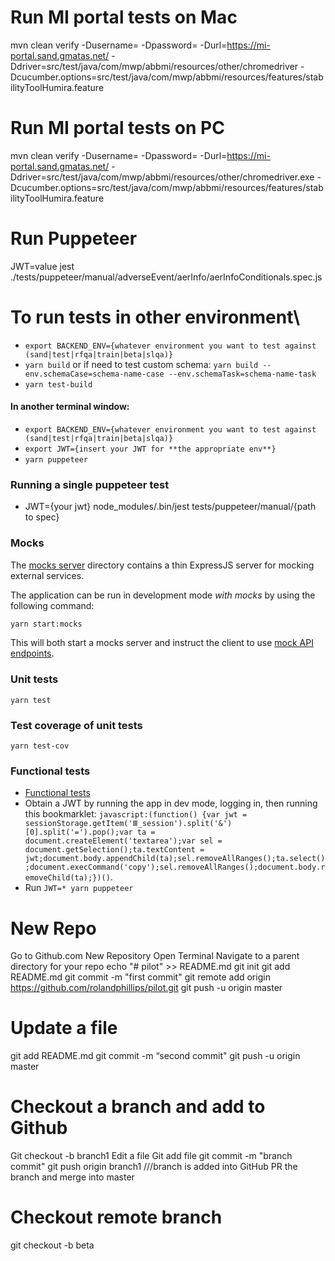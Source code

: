 # Run MI portal tests on Mac

mvn clean verify -Dusername= -Dpassword= -Durl=https://mi-portal.sand.gmatas.net/ -Ddriver=src/test/java/com/mwp/abbmi/resources/other/chromedriver -Dcucumber.options=src/test/java/com/mwp/abbmi/resources/features/stabilityToolHumira.feature

# Run MI portal tests on PC

mvn clean verify -Dusername= -Dpassword= -Durl=https://mi-portal.sand.gmatas.net/ -Ddriver=src/test/java/com/mwp/abbmi/resources/other/chromedriver.exe -Dcucumber.options=src/test/java/com/mwp/abbmi/resources/features/stabilityToolHumira.feature

# Run Puppeteer

JWT=value jest ./tests/puppeteer/manual/adverseEvent/aerInfo/aerInfoConditionals.spec.js

# To run tests in other environment\

- `export BACKEND_ENV={whatever environment you want to test against (sand|test|rfqa|train|beta|slqa)}`
- `yarn build` or if need to test custom schema: `yarn build --env.schemaCase=schema-name-case --env.schemaTask=schema-name-task`
- `yarn test-build`

#### In another terminal window:

- `export BACKEND_ENV={whatever environment you want to test against (sand|test|rfqa|train|beta|slqa)}`
- `export JWT={insert your JWT for **the appropriate env**}`
- `yarn puppeteer`

### Running a single puppeteer test

- JWT={your jwt} node_modules/.bin/jest tests/puppeteer/manual/{path to spec}

### Mocks

The [mocks server](./mocks/server) directory contains a thin ExpressJS server for mocking external services.

The application can be run in development mode _with mocks_ by using the following command:

```bash
yarn start:mocks
```

This will both start a mocks server and instruct the client to use [mock API endpoints](./src/config/values.js#L6).

### Unit tests

`yarn test`

### Test coverage of unit tests

`yarn test-cov`

### Functional tests

- [Functional tests](./tests/puppeteer/README.md)
- Obtain a JWT by running the app in dev mode, logging in,
  then running this bookmarklet:
  `javascript:(function() {var jwt = sessionStorage.getItem('Ⅲ_session').split('&')[0].split('=').pop();var ta = document.createElement('textarea');var sel = document.getSelection();ta.textContent = jwt;document.body.appendChild(ta);sel.removeAllRanges();ta.select();document.execCommand('copy');sel.removeAllRanges();document.body.removeChild(ta);})()`.
- Run `JWT=* yarn puppeteer`

# New Repo

Go to Github.com
New Repository
Open Terminal
Navigate to a parent directory for your repo
echo "# pilot" >> README.md
git init
git add README.md
git commit -m "first commit"
git remote add origin https://github.com/rolandphillips/pilot.git
git push -u origin master

# Update a file

git add README.md
git commit -m “second commit"
git push -u origin master

# Checkout a branch and add to Github

Git checkout -b branch1
Edit a file
Git add file
git commit -m "branch commit"
git push origin branch1 ///branch is added into GitHub
PR the branch and merge into master

# Checkout remote branch

git checkout -b beta
